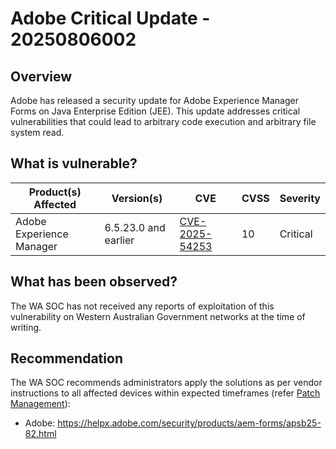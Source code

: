 # Adobe Critical Update - 20250806002

## Overview

Adobe has released a security update for Adobe Experience Manager Forms on Java Enterprise Edition (JEE). This update addresses critical vulnerabilities that could lead to arbitrary code execution and arbitrary file system read.

## What is vulnerable?

| Product(s) Affected      | Version(s)           | CVE                                                               | CVSS | Severity |
| ------------------------ | -------------------- | ----------------------------------------------------------------- | ---- | -------- |
| Adobe Experience Manager | 6.5.23.0 and earlier | [CVE-2025-54253](https://nvd.nist.gov/vuln/detail/CVE-2025-54253) | 10   | Critical |

## What has been observed?

The WA SOC has not received any reports of exploitation of this vulnerability on Western Australian Government networks at the time of writing.

## Recommendation

The WA SOC recommends administrators apply the solutions as per vendor instructions to all affected devices within expected timeframes (refer [Patch Management](../guidelines/patch-management.md)):

- Adobe: <https://helpx.adobe.com/security/products/aem-forms/apsb25-82.html>
